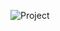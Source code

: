 ![Project](https://github.com/paulprinz/projektarbeit/assets/82179486/51af9b2f-f516-4b95-8262-ca6e47df0c48)
